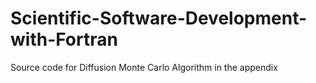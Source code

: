 # Scientific-Software-Development-with-Fortran
Source code for Diffusion Monte Carlo Algorithm in the appendix
